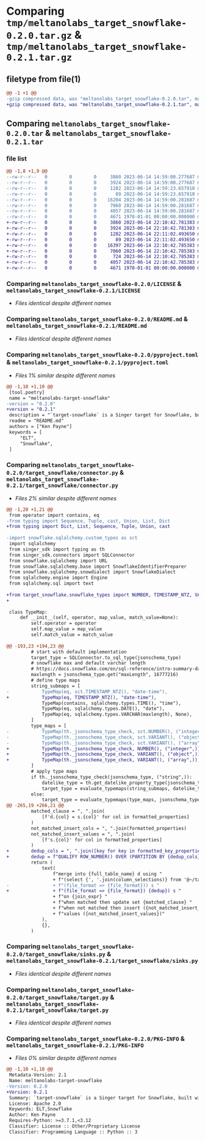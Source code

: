# Comparing `tmp/meltanolabs_target_snowflake-0.2.0.tar.gz` & `tmp/meltanolabs_target_snowflake-0.2.1.tar.gz`

## filetype from file(1)

```diff
@@ -1 +1 @@
-gzip compressed data, was "meltanolabs_target_snowflake-0.2.0.tar", max compression
+gzip compressed data, was "meltanolabs_target_snowflake-0.2.1.tar", max compression
```

## Comparing `meltanolabs_target_snowflake-0.2.0.tar` & `meltanolabs_target_snowflake-0.2.1.tar`

### file list

```diff
@@ -1,8 +1,9 @@
--rw-r--r--   0        0        0     3860 2023-06-14 14:59:00.277687 meltanolabs_target_snowflake-0.2.0/LICENSE
--rw-r--r--   0        0        0     3924 2023-06-14 14:59:00.277687 meltanolabs_target_snowflake-0.2.0/README.md
--rw-r--r--   0        0        0     1282 2023-06-14 14:59:23.657910 meltanolabs_target_snowflake-0.2.0/pyproject.toml
--rw-r--r--   0        0        0       89 2023-06-14 14:59:23.657910 meltanolabs_target_snowflake-0.2.0/target_snowflake/__init__.py
--rw-r--r--   0        0        0    16204 2023-06-14 14:59:00.281687 meltanolabs_target_snowflake-0.2.0/target_snowflake/connector.py
--rw-r--r--   0        0        0     7060 2023-06-14 14:59:00.281687 meltanolabs_target_snowflake-0.2.0/target_snowflake/sinks.py
--rw-r--r--   0        0        0     4057 2023-06-14 14:59:00.281687 meltanolabs_target_snowflake-0.2.0/target_snowflake/target.py
--rw-r--r--   0        0        0     4671 1970-01-01 00:00:00.000000 meltanolabs_target_snowflake-0.2.0/PKG-INFO
+-rw-r--r--   0        0        0     3860 2023-06-14 22:10:42.781383 meltanolabs_target_snowflake-0.2.1/LICENSE
+-rw-r--r--   0        0        0     3924 2023-06-14 22:10:42.781383 meltanolabs_target_snowflake-0.2.1/README.md
+-rw-r--r--   0        0        0     1282 2023-06-14 22:11:02.493650 meltanolabs_target_snowflake-0.2.1/pyproject.toml
+-rw-r--r--   0        0        0       89 2023-06-14 22:11:02.493650 meltanolabs_target_snowflake-0.2.1/target_snowflake/__init__.py
+-rw-r--r--   0        0        0    16397 2023-06-14 22:10:42.785383 meltanolabs_target_snowflake-0.2.1/target_snowflake/connector.py
+-rw-r--r--   0        0        0     7060 2023-06-14 22:10:42.785383 meltanolabs_target_snowflake-0.2.1/target_snowflake/sinks.py
+-rw-r--r--   0        0        0      724 2023-06-14 22:10:42.785383 meltanolabs_target_snowflake-0.2.1/target_snowflake/snowflake_types.py
+-rw-r--r--   0        0        0     4057 2023-06-14 22:10:42.785383 meltanolabs_target_snowflake-0.2.1/target_snowflake/target.py
+-rw-r--r--   0        0        0     4671 1970-01-01 00:00:00.000000 meltanolabs_target_snowflake-0.2.1/PKG-INFO
```

### Comparing `meltanolabs_target_snowflake-0.2.0/LICENSE` & `meltanolabs_target_snowflake-0.2.1/LICENSE`

 * *Files identical despite different names*

### Comparing `meltanolabs_target_snowflake-0.2.0/README.md` & `meltanolabs_target_snowflake-0.2.1/README.md`

 * *Files identical despite different names*

### Comparing `meltanolabs_target_snowflake-0.2.0/pyproject.toml` & `meltanolabs_target_snowflake-0.2.1/pyproject.toml`

 * *Files 1% similar despite different names*

```diff
@@ -1,10 +1,10 @@
 [tool.poetry]
 name = "meltanolabs-target-snowflake"
-version = "0.2.0"
+version = "0.2.1"
 description = "`target-snowflake` is a Singer target for Snowflake, built with the Meltano SDK for Singer Targets."
 readme = "README.md"
 authors = ["Ken Payne"]
 keywords = [
     "ELT",
     "Snowflake",
 ]
```

### Comparing `meltanolabs_target_snowflake-0.2.0/target_snowflake/connector.py` & `meltanolabs_target_snowflake-0.2.1/target_snowflake/connector.py`

 * *Files 2% similar despite different names*

```diff
@@ -1,20 +1,21 @@
 from operator import contains, eq
-from typing import Sequence, Tuple, cast, Union, List, Dict
+from typing import Dict, List, Sequence, Tuple, Union, cast
 
-import snowflake.sqlalchemy.custom_types as sct
 import sqlalchemy
 from singer_sdk import typing as th
 from singer_sdk.connectors import SQLConnector
 from snowflake.sqlalchemy import URL
 from snowflake.sqlalchemy.base import SnowflakeIdentifierPreparer
 from snowflake.sqlalchemy.snowdialect import SnowflakeDialect
 from sqlalchemy.engine import Engine
 from sqlalchemy.sql import text
 
+from target_snowflake.snowflake_types import NUMBER, TIMESTAMP_NTZ, VARIANT
+
 
 class TypeMap:
     def __init__(self, operator, map_value, match_value=None):
         self.operator = operator
         self.map_value = map_value
         self.match_value = match_value
 
@@ -193,23 +194,23 @@
         # start with default implementation
         target_type = SQLConnector.to_sql_type(jsonschema_type)
         # snowflake max and default varchar length
         # https://docs.snowflake.com/en/sql-reference/intro-summary-data-types.html
         maxlength = jsonschema_type.get("maxLength", 16777216)
         # define type maps
         string_submaps = [
-            TypeMap(eq, sct.TIMESTAMP_NTZ(), "date-time"),
+            TypeMap(eq, TIMESTAMP_NTZ(), "date-time"),
             TypeMap(contains, sqlalchemy.types.TIME(), "time"),
             TypeMap(eq, sqlalchemy.types.DATE(), "date"),
             TypeMap(eq, sqlalchemy.types.VARCHAR(maxlength), None),
         ]
         type_maps = [
-            TypeMap(th._jsonschema_type_check, sct.NUMBER(), ("integer",)),
-            TypeMap(th._jsonschema_type_check, sct.VARIANT(), ("object",)),
-            TypeMap(th._jsonschema_type_check, sct.VARIANT(), ("array",)),
+            TypeMap(th._jsonschema_type_check, NUMBER(), ("integer",)),
+            TypeMap(th._jsonschema_type_check, VARIANT(), ("object",)),
+            TypeMap(th._jsonschema_type_check, VARIANT(), ("array",)),
         ]
         # apply type maps
         if th._jsonschema_type_check(jsonschema_type, ("string",)):
             datelike_type = th.get_datelike_property_type(jsonschema_type)
             target_type = evaluate_typemaps(string_submaps, datelike_type, target_type)
         else:
             target_type = evaluate_typemaps(type_maps, jsonschema_type, target_type)
@@ -265,19 +266,21 @@
         matched_clause = ", ".join(
             [f'd.{col} = s.{col}' for col in formatted_properties]
         )
         not_matched_insert_cols = ", ".join(formatted_properties)
         not_matched_insert_values = ", ".join(
             [f's.{col}' for col in formatted_properties]
         )
+        dedup_cols = ", ".join([key for key in formatted_key_properties])
+        dedup = f"QUALIFY ROW_NUMBER() OVER (PARTITION BY {dedup_cols} ORDER BY SEQ8() DESC) = 1"
         return (
             text(
                 f"merge into {full_table_name} d using "
                 + f"(select {', '.join(column_selections)} from '@~/target-snowflake/{sync_id}'"
-                + f"(file_format => {file_format})) s "
+                + f"(file_format => {file_format}) {dedup}) s "
                 + f"on {join_expr} "
                 + f"when matched then update set {matched_clause} "
                 + f"when not matched then insert ({not_matched_insert_cols}) "
                 + f"values ({not_matched_insert_values})"
             ),
             {},
         )
```

### Comparing `meltanolabs_target_snowflake-0.2.0/target_snowflake/sinks.py` & `meltanolabs_target_snowflake-0.2.1/target_snowflake/sinks.py`

 * *Files identical despite different names*

### Comparing `meltanolabs_target_snowflake-0.2.0/target_snowflake/target.py` & `meltanolabs_target_snowflake-0.2.1/target_snowflake/target.py`

 * *Files identical despite different names*

### Comparing `meltanolabs_target_snowflake-0.2.0/PKG-INFO` & `meltanolabs_target_snowflake-0.2.1/PKG-INFO`

 * *Files 0% similar despite different names*

```diff
@@ -1,10 +1,10 @@
 Metadata-Version: 2.1
 Name: meltanolabs-target-snowflake
-Version: 0.2.0
+Version: 0.2.1
 Summary: `target-snowflake` is a Singer target for Snowflake, built with the Meltano SDK for Singer Targets.
 License: Apache 2.0
 Keywords: ELT,Snowflake
 Author: Ken Payne
 Requires-Python: >=3.7.1,<3.12
 Classifier: License :: Other/Proprietary License
 Classifier: Programming Language :: Python :: 3
```

